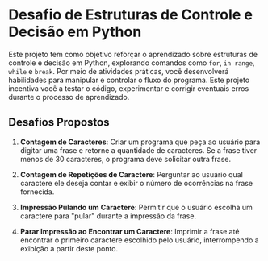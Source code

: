 # Desafio de Estruturas de Controle e Decisão em Python

Este projeto tem como objetivo reforçar o aprendizado sobre estruturas de controle e decisão em Python, explorando comandos como `for`, `in range`, `while` e `break`. Por meio de atividades práticas, você desenvolverá habilidades para manipular e controlar o fluxo do programa. Este projeto incentiva você a testar o código, experimentar e corrigir eventuais erros durante o processo de aprendizado.

## Desafios Propostos
1. **Contagem de Caracteres**: Criar um programa que peça ao usuário para digitar uma frase e retorne a quantidade de caracteres. Se a frase tiver menos de 30 caracteres, o programa deve solicitar outra frase.
   
2. **Contagem de Repetições de Caractere**: Perguntar ao usuário qual caractere ele deseja contar e exibir o número de ocorrências na frase fornecida.

3. **Impressão Pulando um Caractere**: Permitir que o usuário escolha um caractere para "pular" durante a impressão da frase.

4. **Parar Impressão ao Encontrar um Caractere**: Imprimir a frase até encontrar o primeiro caractere escolhido pelo usuário, interrompendo a exibição a partir deste ponto.